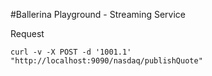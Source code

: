 #Ballerina Playground - Streaming Service


Request 

```
curl -v -X POST -d '1001.1'  "http://localhost:9090/nasdaq/publishQuote" 

```